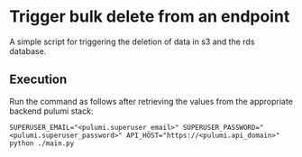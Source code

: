 # Trigger bulk delete from an endpoint

A simple script for triggering the deletion of data in s3 and the rds database.

## Execution

Run the command as follows after retrieving the values from the appropriate backend pulumi stack:

```shell
SUPERUSER_EMAIL="<pulumi.superuser_email>" SUPERUSER_PASSWORD="<pulumi.superuser_password>" API_HOST="https://<pulumi.api_domain>" python ./main.py
```

